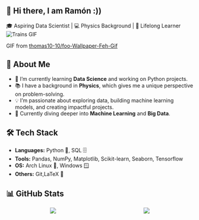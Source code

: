 ## 👋 Hi there, I am Ramón :))
🎓 Aspiring Data Scientist | 💻 Physics Background | 🚀 Lifelong Learner  
![Trains GIF](https://raw.githubusercontent.com/thomas10-10/foo-Wallpaper-Feh-Gif/master/gif/trains.gif)

GIF from [thomas10-10/foo-Wallpaper-Feh-Gif](https://github.com/thomas10-10/foo-Wallpaper-Feh-Gif)

## 🌟 About Me
- 🔭 I’m currently learning **Data Science** and working on Python projects.
- 📚 I have a background in **Physics**, which gives me a unique perspective on problem-solving.
- 💡 I’m passionate about exploring data, building machine learning models, and creating impactful projects.
- 🌱 Currently diving deeper into **Machine Learning** and **Big Data**.
## 🛠️ Tech Stack
- **Languages:** Python 🐍, SQL 🗄️
- **Tools:** Pandas, NumPy, Matplotlib, Scikit-learn, Seaborn, Tensorflow  
- **OS:** Arch Linux 🐧, Windows 🪟  
- **Others:** Git,LaTeX 📜
## 📊 GitHub Stats
<div style="display: flex; justify-content: space-around;">

  <div>
    <img src="https://github-readme-stats.vercel.app/api?username=DRACDARKTIME&show_icons=true&theme=radical" />
  </div>

  <div>
    <img src="https://github-readme-stats.vercel.app/api/top-langs/?username=DRACDARKTIME&layout=compact&theme=radical" />
  </div>

</div>
